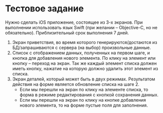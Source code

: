 # Тестовое задание 
Нужно сделать iOS приложение, состоящее из 3-х экранов. При выполнении использовать язык Swift (при желании – Objective-C, но не обязательно). Приблизительный срок выполнения 7 дней.

1. Экран приветствия, во время которого генерируются/достаются из БД/запрашиваются с сервера (на выбор) произвольные данные.
2.  Список с отображением данных, полученных на первом шаге, и кнопка для добавления нового элемента. По клику на элемент или кнопку – переход на экран. Так же каждый элемент списка должен иметь кнопку, нажатие на которую должно удалить этот элемент из списка.
3. Экран деталей, который может быть в двух режимах. Результатом действия на форме является обновление списка на шаге 2.
    * Если мы перешли на экран по клику на элементе списка, то форма в режиме редактирования с кнопкой сохранения данных.
    * Если мы перешли на экран по клику на кнопке добавления нового элемента, то на форме пустые поля для заполнения.
